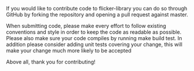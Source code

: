 If you would like to contribute code to flicker-library you can do so through GitHub by forking the repository and opening a pull request against master.

When submitting code, please make every effort to follow existing conventions and style in order to keep the code as readable as possible. Please also make sure your code compiles by running make build test. In addition please consider adding unit tests covering your change, this will make your change much more likely to be accepted

Above all, thank you for contributing!